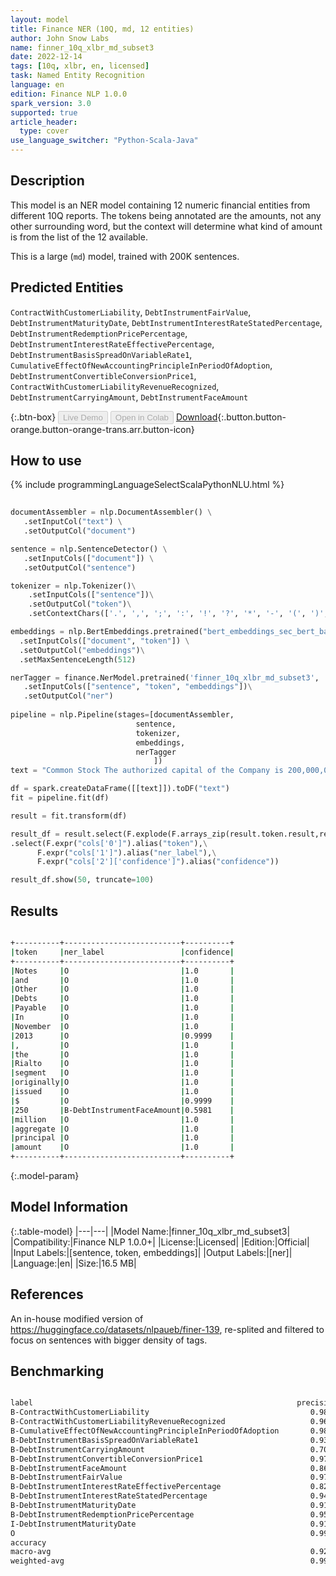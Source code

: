 ```yaml
---
layout: model
title: Finance NER (10Q, md, 12 entities)
author: John Snow Labs
name: finner_10q_xlbr_md_subset3
date: 2022-12-14
tags: [10q, xlbr, en, licensed]
task: Named Entity Recognition
language: en
edition: Finance NLP 1.0.0
spark_version: 3.0
supported: true
article_header:
  type: cover
use_language_switcher: "Python-Scala-Java"
---
```


## Description

This model is an NER model containing 12 numeric financial entities from different 10Q reports. The tokens being annotated are the amounts, not any other surrounding word, but the context will determine what kind of amount is from the list of the 12 available.

This is a large (`md`) model, trained with 200K sentences.

## Predicted Entities

`ContractWithCustomerLiability`, `DebtInstrumentFairValue`, `DebtInstrumentMaturityDate`, `DebtInstrumentInterestRateStatedPercentage`, `DebtInstrumentRedemptionPricePercentage`, `DebtInstrumentInterestRateEffectivePercentage`, `DebtInstrumentBasisSpreadOnVariableRate1`, `CumulativeEffectOfNewAccountingPrincipleInPeriodOfAdoption`, `DebtInstrumentConvertibleConversionPrice1`, `ContractWithCustomerLiabilityRevenueRecognized`, `DebtInstrumentCarryingAmount`, `DebtInstrumentFaceAmount`

{:.btn-box}
<button class="button button-orange" disabled>Live Demo</button>
<button class="button button-orange" disabled>Open in Colab</button>
[Download](https://s3.amazonaws.com/auxdata.johnsnowlabs.com/finance/models/finner_10q_xlbr_md_subset3_en_1.0.0_3.0_1671036722936.zip){:.button.button-orange.button-orange-trans.arr.button-icon}

## How to use



<div class="tabs-box" markdown="1">
{% include programmingLanguageSelectScalaPythonNLU.html %}

```python
 
documentAssembler = nlp.DocumentAssembler() \
   .setInputCol("text") \
   .setOutputCol("document")

sentence = nlp.SentenceDetector() \
   .setInputCols(["document"]) \
   .setOutputCol("sentence") 

tokenizer = nlp.Tokenizer()\
    .setInputCols(["sentence"])\
    .setOutputCol("token")\
    .setContextChars(['.', ',', ';', ':', '!', '?', '*', '-', '(', ')', '”', '’', '$','€'])

embeddings = nlp.BertEmbeddings.pretrained("bert_embeddings_sec_bert_base","en") \
  .setInputCols(["document", "token"]) \
  .setOutputCol("embeddings")\
  .setMaxSentenceLength(512)

nerTagger = finance.NerModel.pretrained('finner_10q_xlbr_md_subset3', 'en', 'finance/models')\
   .setInputCols(["sentence", "token", "embeddings"])\
   .setOutputCol("ner")
              
pipeline = nlp.Pipeline(stages=[documentAssembler,
                            sentence,
                            tokenizer,
                            embeddings,
                            nerTagger
                                ])
text = "Common Stock The authorized capital of the Company is 200,000,000 common shares , par value $ 0.001 , of which 12,481,724 are issued or outstanding ."

df = spark.createDataFrame([[text]]).toDF("text")
fit = pipeline.fit(df)

result = fit.transform(df)

result_df = result.select(F.explode(F.arrays_zip(result.token.result,result.ner.result, result.ner.metadata)).alias("cols"))\
.select(F.expr("cols['0']").alias("token"),\
      F.expr("cols['1']").alias("ner_label"),\
      F.expr("cols['2']['confidence']").alias("confidence"))

result_df.show(50, truncate=100)
```

</div>

## Results

```bash

+----------+--------------------------+----------+
|token     |ner_label                 |confidence|
+----------+--------------------------+----------+
|Notes     |O                         |1.0       |
|and       |O                         |1.0       |
|Other     |O                         |1.0       |
|Debts     |O                         |1.0       |
|Payable   |O                         |1.0       |
|In        |O                         |1.0       |
|November  |O                         |1.0       |
|2013      |O                         |0.9999    |
|,         |O                         |1.0       |
|the       |O                         |1.0       |
|Rialto    |O                         |1.0       |
|segment   |O                         |1.0       |
|originally|O                         |1.0       |
|issued    |O                         |1.0       |
|$         |O                         |0.9999    |
|250       |B-DebtInstrumentFaceAmount|0.5981    |
|million   |O                         |1.0       |
|aggregate |O                         |1.0       |
|principal |O                         |1.0       |
|amount    |O                         |1.0       |
+----------+--------------------------+----------+

```

{:.model-param}
## Model Information

{:.table-model}
|---|---|
|Model Name:|finner_10q_xlbr_md_subset3|
|Compatibility:|Finance NLP 1.0.0+|
|License:|Licensed|
|Edition:|Official|
|Input Labels:|[sentence, token, embeddings]|
|Output Labels:|[ner]|
|Language:|en|
|Size:|16.5 MB|

## References

An in-house modified version of https://huggingface.co/datasets/nlpaueb/finer-139, re-splited and filtered to focus on sentences with bigger density of tags.

## Benchmarking

```bash

label                                                           precision    recall  f1-score   support
B-ContractWithCustomerLiability                                    0.9847    0.8344    0.9033       308
B-ContractWithCustomerLiabilityRevenueRecognized                   0.9657    0.9888    0.9771       627
B-CumulativeEffectOfNewAccountingPrincipleInPeriodOfAdoption       0.9817    0.9267    0.9534       232
B-DebtInstrumentBasisSpreadOnVariableRate1                         0.9332    0.9828    0.9573      2145
B-DebtInstrumentCarryingAmount                                     0.7082    0.4751    0.5687       562
B-DebtInstrumentConvertibleConversionPrice1                        0.9770    0.9290    0.9524       183
B-DebtInstrumentFaceAmount                                         0.8648    0.7501    0.8034      1901
B-DebtInstrumentFairValue                                          0.9728    0.7150    0.8242       200
B-DebtInstrumentInterestRateEffectivePercentage                    0.8225    0.8024    0.8123       410
B-DebtInstrumentInterestRateStatedPercentage                       0.9410    0.9454    0.9432      2731
B-DebtInstrumentMaturityDate                                       0.9143    0.4812    0.6305       266
B-DebtInstrumentRedemptionPricePercentage                          0.9518    0.9518    0.9518       436
I-DebtInstrumentMaturityDate                                       0.9143    0.4812    0.6305       798
O                                                                  0.9947    0.9984    0.9966    246872
accuracy                                                               -          -    0.9917    257671
macro-avg                                                          0.9233    0.8045    0.8504    257671
weighted-avg                                                       0.9912    0.9917    0.9911    257671
```